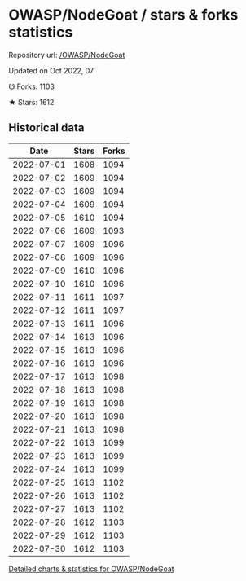 # OWASP/NodeGoat / stars & forks statistics

Repository url: [/OWASP/NodeGoat](https://github.com/OWASP/NodeGoat)

Updated on Oct 2022, 07

☋ Forks: 1103

★ Stars: 1612

## Historical data
| Date | Stars | Forks |
|------|-------|-------|
| 2022-07-01 | 1608 | 1094 | 
| 2022-07-02 | 1609 | 1094 | 
| 2022-07-03 | 1609 | 1094 | 
| 2022-07-04 | 1609 | 1094 | 
| 2022-07-05 | 1610 | 1094 | 
| 2022-07-06 | 1609 | 1093 | 
| 2022-07-07 | 1609 | 1096 | 
| 2022-07-08 | 1609 | 1096 | 
| 2022-07-09 | 1610 | 1096 | 
| 2022-07-10 | 1610 | 1096 | 
| 2022-07-11 | 1611 | 1097 | 
| 2022-07-12 | 1611 | 1097 | 
| 2022-07-13 | 1611 | 1096 | 
| 2022-07-14 | 1613 | 1096 | 
| 2022-07-15 | 1613 | 1096 | 
| 2022-07-16 | 1613 | 1096 | 
| 2022-07-17 | 1613 | 1098 | 
| 2022-07-18 | 1613 | 1098 | 
| 2022-07-19 | 1613 | 1098 | 
| 2022-07-20 | 1613 | 1098 | 
| 2022-07-21 | 1613 | 1098 | 
| 2022-07-22 | 1613 | 1099 | 
| 2022-07-23 | 1613 | 1099 | 
| 2022-07-24 | 1613 | 1099 | 
| 2022-07-25 | 1613 | 1102 | 
| 2022-07-26 | 1613 | 1102 | 
| 2022-07-27 | 1613 | 1102 | 
| 2022-07-28 | 1612 | 1103 | 
| 2022-07-29 | 1612 | 1103 | 
| 2022-07-30 | 1612 | 1103 | 


[Detailed charts & statistics for OWASP/NodeGoat](https://reviewgithub.com/rep/OWASP/NodeGoat)
